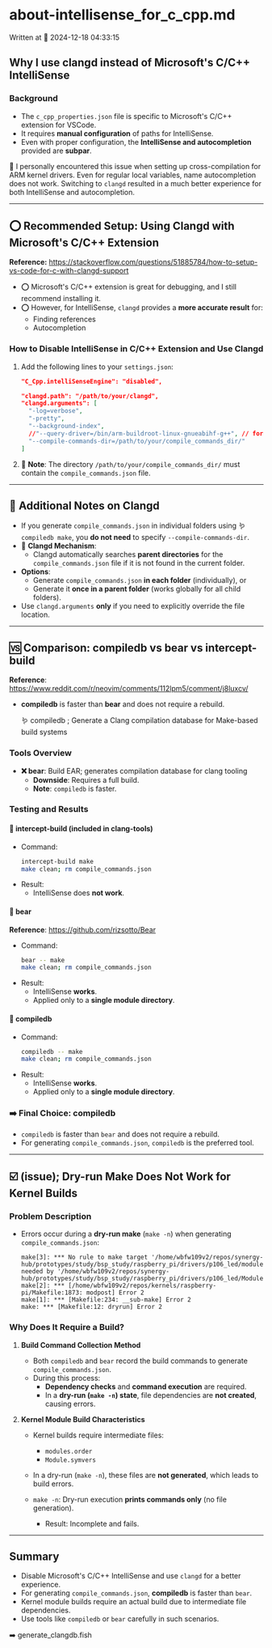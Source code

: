 # about-intellisense_for_c_cpp.md

Written at 📅 2024-12-18 04:33:15

## Why I use clangd instead of Microsoft's C/C++ IntelliSense

### Background

- The `c_cpp_properties.json` file is specific to Microsoft's C/C++ extension for VSCode.
- It requires **manual configuration** of paths for IntelliSense.
- Even with proper configuration, the **IntelliSense and autocompletion** provided are **subpar**.

🚨 I personally encountered this issue when setting up cross-compilation for ARM kernel drivers. Even for regular local variables, name autocompletion does not work. Switching to `clangd` resulted in a much better experience for both IntelliSense and autocompletion.

---

## ⭕ Recommended Setup: Using Clangd with Microsoft's C/C++ Extension

**Reference:** https://stackoverflow.com/questions/51885784/how-to-setup-vs-code-for-c-with-clangd-support

- ⭕ Microsoft's C/C++ extension is great for debugging, and I still recommend installing it.
- ⭕ However, for IntelliSense, `clangd` provides a **more accurate result** for:
  - Finding references
  - Autocompletion

### How to Disable IntelliSense in C/C++ Extension and Use Clangd

1. Add the following lines to your `settings.json`:

   ```json
   "C_Cpp.intelliSenseEngine": "disabled",

   "clangd.path": "/path/to/your/clangd",
   "clangd.arguments": [
     "-log=verbose",
     "-pretty",
     "--background-index",
     //"--query-driver=/bin/arm-buildroot-linux-gnueabihf-g++", // for cross compile usage
     "--compile-commands-dir=/path/to/your/compile_commands_dir/"
   ]
   ```

2. 📝 **Note**: The directory `/path/to/your/compile_commands_dir/` must contain the `compile_commands.json` file.

---

## 📝 Additional Notes on Clangd

- If you generate `compile_commands.json` in individual folders using 🪱 `compiledb make`, you **do not need** to specify `--compile-commands-dir`.
- 🔧 **Clangd Mechanism**:
  - Clangd automatically searches **parent directories** for the `compile_commands.json` file if it is not found in the current folder.
- **Options**:
  - Generate `compile_commands.json` **in each folder** (individually), or
  - Generate it **once in a parent folder** (works globally for all child folders).
- Use `clangd.arguments` **only** if you need to explicitly override the file location.

---

## 🆚 Comparison: compiledb vs bear vs intercept-build

**Reference**: https://www.reddit.com/r/neovim/comments/112lpm5/comment/j8luxcv/

- **compiledb** is faster than **bear** and does not require a rebuild.

  🪱 compiledb ; Generate a Clang compilation database for Make-based build systems

### Tools Overview

- **❌ bear**: Build EAR; generates compilation database for clang tooling
  - **Downside**: Requires a full build.
  - **Note**: `compiledb` is faster.

### Testing and Results

#### 🧪 intercept-build (included in clang-tools)

- Command:
  ```bash
  intercept-build make
  make clean; rm compile_commands.json
  ```
- Result:
  - IntelliSense does **not work**.

#### 🧪 bear

**Reference**: https://github.com/rizsotto/Bear

- Command:
  ```bash
  bear -- make
  make clean; rm compile_commands.json
  ```
- Result:
  - IntelliSense **works**.
  - Applied only to a **single module directory**.

#### 🧪 compiledb

- Command:
  ```bash
  compiledb -- make
  make clean; rm compile_commands.json
  ```
- Result:
  - IntelliSense **works**.
  - Applied only to a **single module directory**.

### ➡️ Final Choice: compiledb

- `compiledb` is faster than `bear` and does not require a rebuild.
- For generating `compile_commands.json`, `compiledb` is the preferred tool.

---

## ☑️ (issue); Dry-run Make Does Not Work for Kernel Builds

### Problem Description

- Errors occur during a **dry-run make** (`make -n`) when generating `compile_commands.json`:
  ```
  make[3]: *** No rule to make target '/home/wbfw109v2/repos/synergy-hub/prototypes/study/bsp_study/raspberry_pi/drivers/p106_led/modules.order', needed by '/home/wbfw109v2/repos/synergy-hub/prototypes/study/bsp_study/raspberry_pi/drivers/p106_led/Module.symvers'.
  make[2]: *** [/home/wbfw109v2/repos/kernels/raspberry-pi/Makefile:1873: modpost] Error 2
  make[1]: *** [Makefile:234: __sub-make] Error 2
  make: *** [Makefile:12: dryrun] Error 2
  ```

### Why Does It Require a Build?

1. **Build Command Collection Method**

   - Both `compiledb` and `bear` record the build commands to generate `compile_commands.json`.
   - During this process:
     - **Dependency checks** and **command execution** are required.
     - In a **dry-run (`make -n`) state**, file dependencies are **not created**, causing errors.

2. **Kernel Module Build Characteristics**

   - Kernel builds require intermediate files:
     - `modules.order`
     - `Module.symvers`
   - In a dry-run (`make -n`), these files are **not generated**, which leads to build errors.

   - `make -n`: Dry-run execution **prints commands only** (no file generation).
     - Result: Incomplete and fails.

---

## Summary

- Disable Microsoft's C/C++ IntelliSense and use `clangd` for a better experience.
- For generating `compile_commands.json`, **compiledb** is faster than `bear`.
- Kernel module builds require an actual build due to intermediate file dependencies.
- Use tools like `compiledb` or `bear` carefully in such scenarios.

➡️ generate_clangdb.fish
